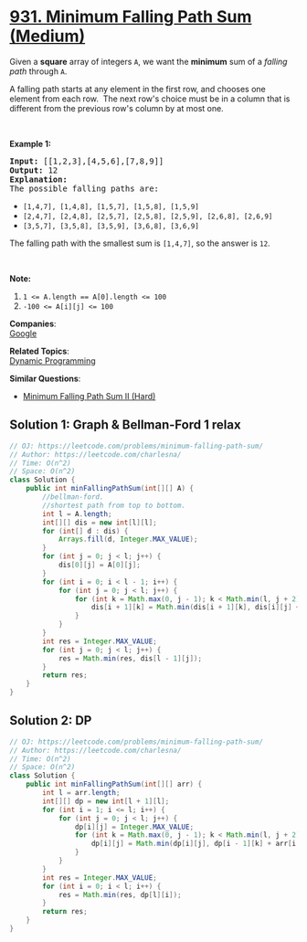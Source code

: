 # [931. Minimum Falling Path Sum (Medium)](https://leetcode.com/problems/minimum-falling-path-sum/)

<p>Given a <strong>square</strong> array of integers <code>A</code>, we want the <strong>minimum</strong> sum of a <em>falling path</em> through <code>A</code>.</p>

<p>A falling path starts at any element in the first row, and chooses one element from each row.&nbsp; The next row's choice must be in a column that is different from the previous row's column by at most one.</p>

<p>&nbsp;</p>

<p><strong>Example 1:</strong></p>

<pre><strong>Input: </strong><span id="example-input-1-1">[[1,2,3],[4,5,6],[7,8,9]]</span>
<strong>Output: </strong><span id="example-output-1">12</span>
<strong>Explanation: </strong>
The possible falling paths are:
</pre>

<ul>
	<li><code>[1,4,7], [1,4,8], [1,5,7], [1,5,8], [1,5,9]</code></li>
	<li><code>[2,4,7], [2,4,8], [2,5,7], [2,5,8], [2,5,9], [2,6,8], [2,6,9]</code></li>
	<li><code>[3,5,7], [3,5,8], [3,5,9], [3,6,8], [3,6,9]</code></li>
</ul>

<p>The falling path with the smallest sum is <code>[1,4,7]</code>, so the answer is <code>12</code>.</p>

<p>&nbsp;</p>

<p><strong>Note:</strong></p>

<ol>
	<li><code>1 &lt;= A.length == A[0].length &lt;= 100</code></li>
	<li><code>-100 &lt;= A[i][j] &lt;= 100</code></li>
</ol>

**Companies**:  
[Google](https://leetcode.com/company/google)

**Related Topics**:  
[Dynamic Programming](https://leetcode.com/tag/dynamic-programming/)

**Similar Questions**:
* [Minimum Falling Path Sum II (Hard)](https://leetcode.com/problems/minimum-falling-path-sum-ii/)

## Solution 1: Graph & Bellman-Ford 1 relax

```java
// OJ: https://leetcode.com/problems/minimum-falling-path-sum/
// Author: https://leetcode.com/charlesna/
// Time: O(n^2)
// Space: O(n^2)
class Solution {
    public int minFallingPathSum(int[][] A) {
        //bellman-ford.
        //shortest path from top to bottom.
        int l = A.length;
        int[][] dis = new int[l][l];
        for (int[] d : dis) {
            Arrays.fill(d, Integer.MAX_VALUE);
        }
        for (int j = 0; j < l; j++) {
            dis[0][j] = A[0][j];
        }
        for (int i = 0; i < l - 1; i++) {
            for (int j = 0; j < l; j++) {
                for (int k = Math.max(0, j - 1); k < Math.min(l, j + 2); k++) {
                    dis[i + 1][k] = Math.min(dis[i + 1][k], dis[i][j] + A[i + 1][k]);
                }
            }
        }
        int res = Integer.MAX_VALUE;
        for (int j = 0; j < l; j++) {
            res = Math.min(res, dis[l - 1][j]);
        }
        return res;
    }
}
```

## Solution 2: DP

```java
// OJ: https://leetcode.com/problems/minimum-falling-path-sum/
// Author: https://leetcode.com/charlesna/
// Time: O(n^2)
// Space: O(n^2)
class Solution {
    public int minFallingPathSum(int[][] arr) {
        int l = arr.length;
        int[][] dp = new int[l + 1][l];
        for (int i = 1; i <= l; i++) {
            for (int j = 0; j < l; j++) {
                dp[i][j] = Integer.MAX_VALUE;
                for (int k = Math.max(0, j - 1); k < Math.min(l, j + 2); k++) {
                    dp[i][j] = Math.min(dp[i][j], dp[i - 1][k] + arr[i - 1][j]);
                }
            }
        }
        int res = Integer.MAX_VALUE;
        for (int i = 0; i < l; i++) {
            res = Math.min(res, dp[l][i]);
        }
        return res;
    }
}
```